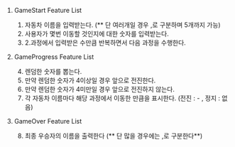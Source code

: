 1. GameStart Feature List

   1. 자동차 이름을 입력받는다. (\*\* 단 여러개일 경우 ,로 구분하며 5개까지 가능)
   2. 사용자가 몇번 이동할 것인지에 대한 숫자를 입력받는다.
   3. 2.과정에서 입력받은 수만큼 반복하면서 다음 과정을 수행한다.

2. GameProgress Feature List

   4. 렌덤한 숫자를 뽑는다.
   5. 만약 렌덤한 숫자가 4이상일 경우 앞으로 전진한다.
   6. 만약 렌덤한 숫자가 4미만일 경우 앞으로 전진하지 않는다.
   7. 각 자동차 이름마다 해당 과정에서 이동한 만큼을 표시한다. (전진 : - , 정지 : 없음)

3. GameOver Feature List

   8. 최종 우승자의 이름을 출력한다 (** 단 많을 경우에는 ,로 구분한다**)

